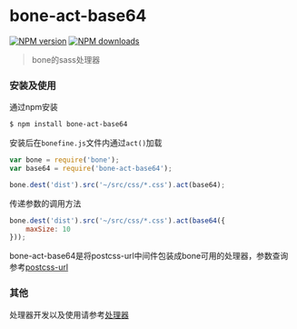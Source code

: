 # bone-act-base64
[![NPM version](https://img.shields.io/npm/v/bone-act-base64.svg?style=flat)](https://npmjs.org/package/bone-act-base64)
[![NPM downloads](http://img.shields.io/npm/dm/bone-act-base64.svg?style=flat)](https://npmjs.org/package/bone-act-base64)
> bone的sass处理器

### 安装及使用
通过npm安装
```sh
$ npm install bone-act-base64
```

安装后在`bonefine.js`文件内通过`act()`加载

```js
var bone = require('bone');
var base64 = require('bone-act-base64');

bone.dest('dist').src('~/src/css/*.css').act(base64);
```

传递参数的调用方法
```js
bone.dest('dist').src('~/src/css/*.css').act(base64({
    maxSize: 10
}));
```

bone-act-base64是将postcss-url中间件包装成bone可用的处理器，参数查询参考[postcss-url](https://github.com/postcss/postcss-url)

### 其他
处理器开发以及使用请参考[处理器](https://github.com/wyicwx/bone/blob/master/docs/plugin.md)